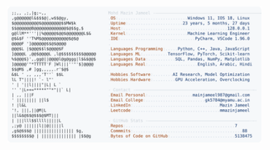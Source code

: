 <picture>
  <source srcset="https://raw.githubusercontent.com/mmazinjameel/mmazinjameel/main/dark_mode.svg?v=1746223771" media="(prefers-color-scheme: dark)">
  <img src="https://raw.githubusercontent.com/mmazinjameel/mmazinjameel/main/light_mode.svg?v=1746223771">
</picture>
